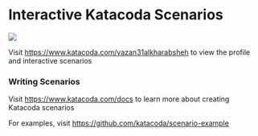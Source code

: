 # Interactive Katacoda Scenarios

[![](http://shields.katacoda.com/katacoda/yazan31alkharabsheh/count.svg)](https://www.katacoda.com/yazan31alkharabsheh "Get your profile on Katacoda.com")

Visit https://www.katacoda.com/yazan31alkharabsheh to view the profile and interactive scenarios

### Writing Scenarios
Visit https://www.katacoda.com/docs to learn more about creating Katacoda scenarios

For examples, visit https://github.com/katacoda/scenario-example

